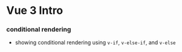 # Vue 3 Intro

### conditional rendering

- showing conditional rendering using `v-if`, `v-else-if`, and `v-else`